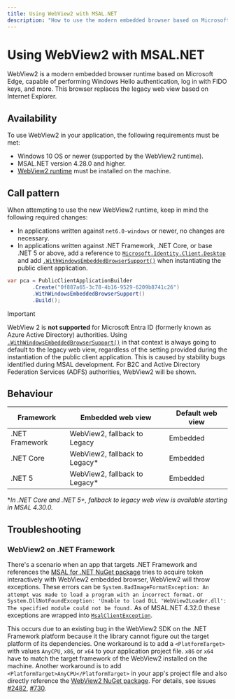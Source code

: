 ```yaml
---
title: Using WebView2 with MSAL.NET
description: "How to use the modern embedded browser based on Microsoft Edge with MSAL.NET applications."
---
```


# Using WebView2 with MSAL.NET

WebView2 is a modern embedded browser runtime based on Microsoft Edge, capable of performing Windows Hello authentication, log in with FIDO keys, and more. This browser replaces the legacy web view based on Internet Explorer.

## Availability

To use WebView2 in your application, the following requirements must be met:

- Windows 10 OS or newer (supported by the WebView2 runtime).
- MSAL.NET version 4.28.0 and higher.
- [WebView2 runtime](/microsoft-edge/webview2/) must be installed on the machine.

## Call pattern

When attempting to use the new WebView2 runtime, keep in mind the following required changes:

- In applications written against `net6.0-windows` or newer, no changes are necessary.
- In applications written against .NET Framework, .NET Core, or base .NET 5 or above, add a reference to [`Microsoft.Identity.Client.Desktop`](https://www.nuget.org/packages/Microsoft.Identity.Client.Desktop/) and add [`.WithWindowsEmbeddedBrowserSupport()`](xref:Microsoft.Identity.Client.Desktop.DesktopExtensions.WithWindowsEmbeddedBrowserSupport*) when instantiating the public client application.

```csharp
var pca = PublicClientApplicationBuilder
        .Create("0f887a65-3c78-4b16-9529-6209b8741c26")
        .WithWindowsEmbeddedBrowserSupport()
        .Build();
```

>[!IMPORTANT]
>WebView 2 is **not supported** for Microsoft Entra ID (formerly known as Azure Active Directory) authorities. Using [`.WithWindowsEmbeddedBrowserSupport()`](xref:Microsoft.Identity.Client.Desktop.DesktopExtensions.WithWindowsEmbeddedBrowserSupport*) in that context is always going to default to the legacy web view, regardless of the setting provided during the instantiation of the public client application. This is caused by stability bugs identified during MSAL development. For B2C and Active Directory Federation Services (ADFS) authorities, WebView2 will be shown.

## Behaviour

|  Framework      | Embedded web view             | Default web view |
|-----------------|-------------------------------|------------------|
|  .NET Framework | WebView2, fallback to Legacy  | Embedded |  
|  .NET Core      | WebView2, fallback to Legacy* | Embedded |
|  .NET 5         | WebView2, fallback to Legacy* | Embedded |

*_In .NET Core and .NET 5+, fallback to legacy web view is available starting in MSAL 4.30.0._

## Troubleshooting

### WebView2 on .NET Framework

There's a scenario when an app that targets .NET Framework and references the [MSAL for .NET NuGet package](https://www.nuget.org/packages/Microsoft.Identity.Client/) tries to acquire token interactively with WebView2 embedded browser, WebView2 will throw exceptions. These errors can be `System.BadImageFormatException: An attempt was made to load a program with an incorrect format.` or `System.DllNotFoundException: 'Unable to load DLL 'WebView2Loader.dll': The specified module could not be found.` As of MSAL.NET 4.32.0 these exceptions are wrapped into [`MsalClientException`](xref:Microsoft.Identity.Client.MsalClientException).

This occurs due to an existing bug in the WebView2 SDK on the .NET Framework platform because it the library cannot figure out the target platform of its dependencies. One workaround is to add a `<PlatformTarget>` with values `AnyCPU`, `x86`, or `x64` to your application project file. `x86` or `x64` have to match the target framework of the WebView2 installed on the machine. Another workaround is to add `<PlatformTarget>AnyCPU</PlatformTarget>` in your app's project file and also directly reference the [WebView2 NuGet package](https://www.nuget.org/packages/Microsoft.Web.WebView2). For details, see issues [#2482](https://github.com/AzureAD/microsoft-authentication-library-for-dotnet/issues/2482), [#730](https://github.com/MicrosoftEdge/WebView2Feedback/issues/730#issuecomment-803132248).
